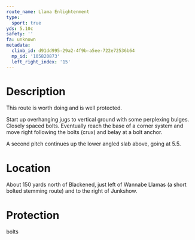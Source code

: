 ```yaml
---
route_name: Llama Enlightenment
type:
  sport: true
yds: 5.10c
safety: ''
fa: unknown
metadata:
  climb_id: d91dd995-29a2-4f9b-a5ee-722e72536b64
  mp_id: '105820873'
  left_right_index: '15'
---
```

# Description
This route is worth doing and is well protected.

Start up overhanging jugs to vertical ground with some perplexing bulges. Closely spaced bolts. Eventually reach the base of a corner system and move right following the bolts (crux) and belay at a bolt anchor.

A second pitch continues up the lower angled slab above, going at 5.5.

# Location
About 150 yards north of Blackened, just left of Wannabe Llamas (a short bolted stemming route) and to the right of Junkshow.

# Protection
bolts

